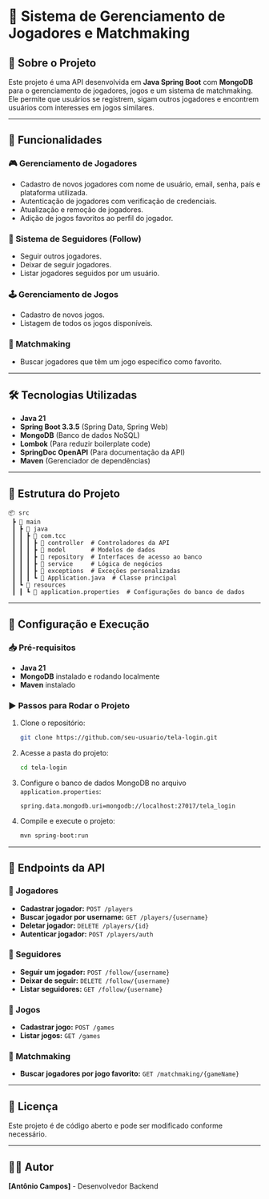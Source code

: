 # 📌 Sistema de Gerenciamento de Jogadores e Matchmaking

## 📖 Sobre o Projeto
Este projeto é uma API desenvolvida em **Java Spring Boot** com **MongoDB** para o gerenciamento de jogadores, jogos e um sistema de matchmaking. Ele permite que usuários se registrem, sigam outros jogadores e encontrem usuários com interesses em jogos similares.

---

## 🚀 Funcionalidades

### 🎮 Gerenciamento de Jogadores
- Cadastro de novos jogadores com nome de usuário, email, senha, país e plataforma utilizada.
- Autenticação de jogadores com verificação de credenciais.
- Atualização e remoção de jogadores.
- Adição de jogos favoritos ao perfil do jogador.

### 🔗 Sistema de Seguidores (Follow)
- Seguir outros jogadores.
- Deixar de seguir jogadores.
- Listar jogadores seguidos por um usuário.

### 🕹️ Gerenciamento de Jogos
- Cadastro de novos jogos.
- Listagem de todos os jogos disponíveis.

### 🤝 Matchmaking
- Buscar jogadores que têm um jogo específico como favorito.

---

## 🛠️ Tecnologias Utilizadas
- **Java 21**
- **Spring Boot 3.3.5** (Spring Data, Spring Web)
- **MongoDB** (Banco de dados NoSQL)
- **Lombok** (Para reduzir boilerplate code)
- **SpringDoc OpenAPI** (Para documentação da API)
- **Maven** (Gerenciador de dependências)

---

## 📂 Estrutura do Projeto

```
📦 src
 ┣ 📂 main
 ┃ ┣ 📂 java
 ┃ ┃ ┣ 📂 com.tcc
 ┃ ┃ ┃ ┣ 📂 controller  # Controladores da API
 ┃ ┃ ┃ ┣ 📂 model       # Modelos de dados
 ┃ ┃ ┃ ┣ 📂 repository  # Interfaces de acesso ao banco
 ┃ ┃ ┃ ┣ 📂 service     # Lógica de negócios
 ┃ ┃ ┃ ┣ 📂 exceptions  # Exceções personalizadas
 ┃ ┃ ┃ ┗ 📜 Application.java  # Classe principal
 ┃ ┗ 📂 resources
 ┃ ┃ ┗ 📜 application.properties  # Configurações do banco de dados
```

---

## 🔧 Configuração e Execução
### 📥 Pré-requisitos
- **Java 21**
- **MongoDB** instalado e rodando localmente
- **Maven** instalado

### ▶️ Passos para Rodar o Projeto
1. Clone o repositório:
   ```bash
   git clone https://github.com/seu-usuario/tela-login.git
   ```
2. Acesse a pasta do projeto:
   ```bash
   cd tela-login
   ```
3. Configure o banco de dados MongoDB no arquivo `application.properties`:
   ```properties
   spring.data.mongodb.uri=mongodb://localhost:27017/tela_login
   ```
4. Compile e execute o projeto:
   ```bash
   mvn spring-boot:run
   ```

---

## 📌 Endpoints da API

### 📌 Jogadores
- **Cadastrar jogador:** `POST /players`
- **Buscar jogador por username:** `GET /players/{username}`
- **Deletar jogador:** `DELETE /players/{id}`
- **Autenticar jogador:** `POST /players/auth`

### 📌 Seguidores
- **Seguir um jogador:** `POST /follow/{username}`
- **Deixar de seguir:** `DELETE /follow/{username}`
- **Listar seguidores:** `GET /follow/{username}`

### 📌 Jogos
- **Cadastrar jogo:** `POST /games`
- **Listar jogos:** `GET /games`

### 📌 Matchmaking
- **Buscar jogadores por jogo favorito:** `GET /matchmaking/{gameName}`

---

## 📜 Licença
Este projeto é de código aberto e pode ser modificado conforme necessário.

---

## 👨‍💻 Autor
**[Antônio Campos]** - Desenvolvedor Backend

